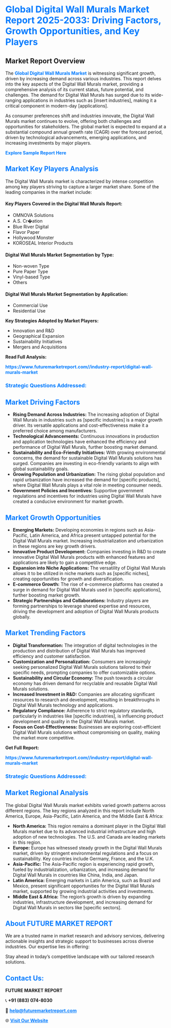 <h1 style="color: #007BFF;">Global Digital Wall Murals Market Report 2025-2033: Driving Factors, Growth Opportunities, and Key Players</h1>

<section id="overview">
<h2>Market Report Overview</h2>
<p>The <a href="https://www.futuremarketreport.com//industry-report/digital-wall-murals-market" style="color: #007BFF; text-decoration: none;"><strong>Global Digital Wall Murals Market</strong></a> is witnessing significant growth, driven by increasing demand across various industries. This report delves into the key aspects of the Digital Wall Murals market, providing a comprehensive analysis of its current status, future potential, and challenges. The demand for Digital Wall Murals has surged due to its wide-ranging applications in industries such as [insert industries], making it a critical component in modern-day [applications].</p>
<p>As consumer preferences shift and industries innovate, the Digital Wall Murals market continues to evolve, offering both challenges and opportunities for stakeholders. The global market is expected to expand at a substantial compound annual growth rate (CAGR) over the forecast period, driven by technological advancements, emerging applications, and increasing investments by major players.</p>
</section>

<section id="overview">
<p><a href="https://www.futuremarketreport.com//request-sample/reportId=61911" style="color: #007BFF; text-decoration: none;"><strong>Explore Sample Report Here</strong></a></p>
</section>

<section id="key-players">
<h2 style="color: #007BFF;">Market Key Players Analysis</h2>
<p>The Digital Wall Murals market is characterized by intense competition among key players striving to capture a larger market share. Some of the leading companies in the market include:</p>
<h4>Key Players Covered in the Digital Wall Murals Report:</h4>
<ul><li>OMNOVA Solutions</li><li>A.S. Cr�ation</li><li>Blue River Digital</li><li>Flavor Paper</li><li>Hollywood Monster</li><li>KOROSEAL Interior Products</li></ul>
<h4>Digital Wall Murals Market Segmentation by Type:</h4>
<ul><li>Non-woven Type</li><li>Pure Paper Type</li><li>Vinyl-based Type</li><li>Others</li></ul>

<h4>Digital Wall Murals Market Segmentation by Application:</h4>
<ul><li>Commercial Use</li><li>Residential Use</li></ul>
<p><strong>Key Strategies Adopted by Market Players:</strong></p>
<ul>
<li>Innovation and R&D</li>
<li>Geographical Expansion</li>
<li>Sustainability Initiatives</li>
<li>Mergers and Acquisitions</li>
</ul>
</section>

<section>
<p><strong>Read Full Analysis: </strong></p><a href="https://www.futuremarketreport.com//industry-report/digital-wall-murals-market" style="color: #007BFF; text-decoration: none;"><strong>https://www.futuremarketreport.com//industry-report/digital-wall-murals-market</strong></a>
<h3 style="color: #007BFF;">Strategic Questions Addressed:</h3>
</section>

<section id="driving-factors">
<h2 style="color: #007BFF;">Market Driving Factors</h2>
<ul>
<li><strong>Rising Demand Across Industries:</strong> The increasing adoption of Digital Wall Murals in industries such as [specific industries] is a major growth driver. Its versatile applications and cost-effectiveness make it a preferred choice among manufacturers.</li>
<li><strong>Technological Advancements:</strong> Continuous innovations in production and application technologies have enhanced the efficiency and performance of Digital Wall Murals, further boosting market demand.</li>
<li><strong>Sustainability and Eco-Friendly Initiatives:</strong> With growing environmental concerns, the demand for sustainable Digital Wall Murals solutions has surged. Companies are investing in eco-friendly variants to align with global sustainability goals.</li>
<li><strong>Growing Population and Urbanization:</strong> The rising global population and rapid urbanization have increased the demand for [specific products], where Digital Wall Murals plays a vital role in meeting consumer needs.</li>
<li><strong>Government Policies and Incentives:</strong> Supportive government regulations and incentives for industries using Digital Wall Murals have created a conducive environment for market growth.</li>
</ul>
</section>

<section id="growth-opportunities">
<h2 style="color: #007BFF;">Market Growth Opportunities</h2>
<ul>
<li><strong>Emerging Markets:</strong> Developing economies in regions such as Asia-Pacific, Latin America, and Africa present untapped potential for the Digital Wall Murals market. Increasing industrialization and urbanization in these regions are key growth drivers.</li>
<li><strong>Innovative Product Development:</strong> Companies investing in R&D to create innovative Digital Wall Murals products with enhanced features and applications are likely to gain a competitive edge.</li>
<li><strong>Expansion into Niche Applications:</strong> The versatility of Digital Wall Murals allows it to be utilized in niche markets such as [specific niches], creating opportunities for growth and diversification.</li>
<li><strong>E-commerce Growth:</strong> The rise of e-commerce platforms has created a surge in demand for Digital Wall Murals used in [specific applications], further boosting market growth.</li>
<li><strong>Strategic Partnerships and Collaborations:</strong> Industry players are forming partnerships to leverage shared expertise and resources, driving the development and adoption of Digital Wall Murals products globally.</li>
</ul>
</section>

<section id="trending-factors">
<h2 style="color: #007BFF;">Market Trending Factors</h2>
<ul>
<li><strong>Digital Transformation:</strong> The integration of digital technologies in the production and distribution of Digital Wall Murals has improved efficiency and customer satisfaction.</li>
<li><strong>Customization and Personalization:</strong> Consumers are increasingly seeking personalized Digital Wall Murals solutions tailored to their specific needs, prompting companies to offer customizable options.</li>
<li><strong>Sustainability and Circular Economy:</strong> The push towards a circular economy has driven demand for recyclable and reusable Digital Wall Murals solutions.</li>
<li><strong>Increased Investment in R&D:</strong> Companies are allocating significant resources to research and development, resulting in breakthroughs in Digital Wall Murals technology and applications.</li>
<li><strong>Regulatory Compliance:</strong> Adherence to strict regulatory standards, particularly in industries like [specific industries], is influencing product development and quality in the Digital Wall Murals market.</li>
<li><strong>Focus on Cost-Effectiveness:</strong> Businesses are exploring cost-efficient Digital Wall Murals solutions without compromising on quality, making the market more competitive.</li>
</ul>
</section>

<section>
<p><strong>Get Full Report: </strong></p><a href="https://www.futuremarketreport.com//industry-report/digital-wall-murals-market" style="color: #007BFF; text-decoration: none;"><strong>https://www.futuremarketreport.com//industry-report/digital-wall-murals-market</strong></a>
<h3 style="color: #007BFF;">Strategic Questions Addressed:</h3>
</section>


<section id="regional-analysis">
<h2 style="color: #007BFF;">Market Regional Analysis</h2>
<p>The global Digital Wall Murals market exhibits varied growth patterns across different regions. The key regions analyzed in this report include North America, Europe, Asia-Pacific, Latin America, and the Middle East & Africa:</p>
<ul>
<li><strong>North America:</strong> This region remains a dominant player in the Digital Wall Murals market due to its advanced industrial infrastructure and high adoption of new technologies. The U.S. and Canada are leading markets in this region.</li>
<li><strong>Europe:</strong> Europe has witnessed steady growth in the Digital Wall Murals market, driven by stringent environmental regulations and a focus on sustainability. Key countries include Germany, France, and the U.K.</li>
<li><strong>Asia-Pacific:</strong> The Asia-Pacific region is experiencing rapid growth, fueled by industrialization, urbanization, and increasing demand for Digital Wall Murals in countries like China, India, and Japan.</li>
<li><strong>Latin America:</strong> Emerging markets in Latin America, such as Brazil and Mexico, present significant opportunities for the Digital Wall Murals market, supported by growing industrial activities and investments.</li>
<li><strong>Middle East & Africa:</strong> The region’s growth is driven by expanding industries, infrastructure development, and increasing demand for Digital Wall Murals in sectors like [specific sectors].</li>
</ul>
</section>

<footer>
<h2 style="color: #007BFF;">About FUTURE MARKET REPORT</h2>
<p>We are a trusted name in market research and advisory services, delivering actionable insights and strategic support to businesses across diverse industries. Our expertise lies in offering:</p>

<p>Stay ahead in today’s competitive landscape with our tailored research solutions.</p>

<h2 style="color: #007BFF;">Contact Us:</h2>
<p><strong>FUTURE MARKET REPORT</strong></p>
<p>📞 <strong>+91 (883) 074-8030</strong></p>
<p>📧 <strong><a href="mailto:help@futuremarketreport.com" style="color: #007BFF;">help@futuremarketreport.com</a></strong></p>
<p>🌐 <strong><a href="https://www.futuremarketreport.com/" style="color: #007BFF;">Visit Our Website</a></strong></p>
</footer>